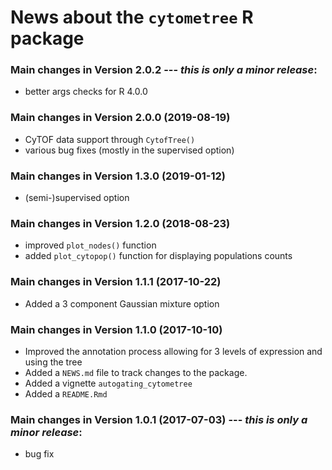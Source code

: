 # News about the `cytometree` R package

### Main changes in Version 2.0.2  --- *this is only a minor release*:
* better args checks for R 4.0.0

### Main changes in Version 2.0.0  (2019-08-19)
* CyTOF data support through `CytofTree()` 
* various bug fixes (mostly in the supervised option)

### Main changes in Version 1.3.0  (2019-01-12)
* (semi-)supervised option 

### Main changes in Version 1.2.0  (2018-08-23)
* improved `plot_nodes()` function
* added `plot_cytopop()` function for displaying populations counts

### Main changes in Version 1.1.1  (2017-10-22)
* Added a 3 component Gaussian mixture option

### Main changes in Version 1.1.0  (2017-10-10) 
* Improved the annotation process allowing for 3 levels of expression and using the tree
* Added a `NEWS.md` file to track changes to the package.
* Added a vignette `autogating_cytometree`
* Added a `README.Rmd`


### Main changes in Version 1.0.1 (2017-07-03) --- *this is only a minor release*:
* bug fix
